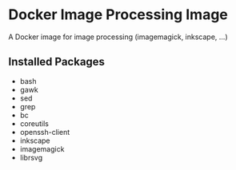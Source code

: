 # Docker Image Processing Image

A Docker image for image processing (imagemagick, inkscape, ...)

## Installed Packages

- bash
- gawk
- sed
- grep
- bc
- coreutils
- openssh-client
- inkscape
- imagemagick
- librsvg

